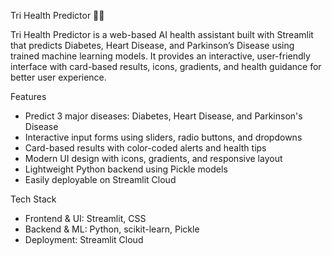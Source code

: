 Tri Health Predictor 🧑‍⚕️

Tri Health Predictor is a web-based AI health assistant built with Streamlit that predicts Diabetes, Heart Disease, and Parkinson’s Disease using trained machine learning models. It provides an interactive, user-friendly interface with card-based results, icons, gradients, and health guidance for better user experience.

Features
*   Predict 3 major diseases: Diabetes, Heart Disease, and Parkinson's Disease
*   Interactive input forms using sliders, radio buttons, and dropdowns
*   Card-based results with color-coded alerts and health tips
*   Modern UI design with icons, gradients, and responsive layout
*   Lightweight Python backend using Pickle models
*   Easily deployable on Streamlit Cloud

Tech Stack
*   Frontend & UI: Streamlit, CSS
*   Backend & ML: Python, scikit-learn, Pickle
*   Deployment: Streamlit Cloud
  
